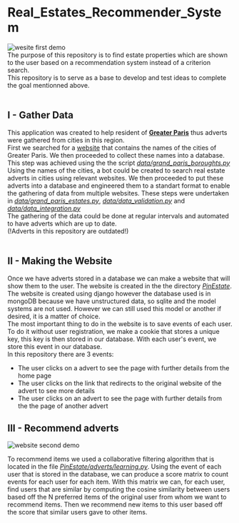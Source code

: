 # Real_Estates_Recommender_System
![wesite first demo](demo_1.gif) <br>
The purpose of this repository is to find estate properties which are shown to the user based on a recommendation system instead of a criterion search.<br>
This repository is to serve as a base to develop and test ideas to complete the goal mentionned above.
<br>
<br>
## I - Gather Data
This application was created to help resident of [**Greater Paris**](https://en.wikipedia.org/wiki/Grand_Paris) thus adverts were gathered from cities in this region.<br>
First we searched for a [website](http://comersis.fr/communes.php?epci=200054781) that contains the names of the cities of Greater Paris. We then proceeded to collect these names into a database. This step was achieved using the the script [_data/grand\_paris\_boroughts.py_](data/grand_paris_boroughts.py)<br>
Using the names of the cities, a bot could be created to search real estate adverts in cities using relevant websites. We then proceeded to put these adverts into a database and engineered them to a standart format to enable the gathering of data from multiple websites. These steps were undertaken in [_data/grand\_paris\_estates.py_](data/grand_paris_estates.py), [_data/data\_validation.py_](data/data_validation.py) and [_data/data\_integration.py_](data/data_integration.py)<br>
The gathering of the data could be done at regular intervals and automated to have adverts which are up to date.<br>
(!Adverts in this repository are outdated!)
<br>
<br>
## II - Making the Website
Once we have adverts stored in a database we can make a website that will show them to the user. The website is created in the the directory [_PinEstate_](PinEstate). The website is created using django however the database used is in mongoDB because we have unstructured data, so sqlite and the model systems are not used. However we can still used this model or another if desired, it is a matter of choice.<br>
The most important thing to do in the website is to save events of each user. To do it without user registration, we make a cookie that stores a unique key, this key is then stored in our database. With each user's event, we store this event in our database.<br>
In this repository there are 3 events:<br>
  - The user clicks on a advert to see the page with further details from the home page<br>
  - The user clicks on the link that redirects to the original website of the advert to see more details<br>
  - The user clicks on an advert to see the page with further details from the the page of another advert<br>

## III - Recommend adverts
<img src="demo_2.gif" alt="website second demo">

To recommend items we used a collaborative filtering algorithm that is located in the file [_PinEstate/adverts/learning.py_](PinEstate/adverts/learning.py).
Using the event of each user that is stored in the database, we can produce a score matrix to count events for each user for each item. 
With this matrix we can, for each user, find users that are similar by computing the cosine similarity between users based off the N preferred items of the original user from whom we want to recommend items. Then we recommend new items to this user based off the score that similar users gave to other items.
